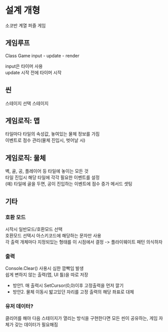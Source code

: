 # 설계 개형

소코반 계열 퍼즐 게임

## 게임루프

Class Game
input - update - render

input은 타이머 사용  
update 시작 전에 타이머 시작

## 씬

스테이지 선택
스테이지

## 게임로직: 맵

타일마다 타일의 속성값, 놓여있는 물체 정보를 가짐  
이벤트로 점수 관리(물체 진입시, 벗어날 시)

## 게임로직: 물체

벽, 골, 공, 플레이어 등 타일에 놓이는 모든 것  
타일 진입시 해당 타일에 각각 필요한 이벤트를 설정  
(예) 타일에 골을 두면, 공이 진입하는 이벤트에 점수 증가 메서드 셋팅

## 기타

### 호환 모드

시작시 일반모드/호환모드 선택  
호환모드 선택시 아스키코드에 해당하는 문자만 사용  
각 출력 개체마다 지정되있는 형태를 이 시점에서 결정 -> 플라이웨이트 패턴 의식하자

### 출력

Console.Clear() 사용시 심한 깜빡임 발생  
쉽게 변하지 않는 출력(맵, UI 틀)을 따로 저장  

* 방안1. 매 출력시 SetCursor(0,0)이후 고정출력을 먼저 깔기  
* 방안2. 물체 이동시 밟고있던 자리를 고정 출력의 해당 좌표로 대체

### 유저 데이터?

클리어를 해야 다음 스테이지가 열리는 방식을 구현한다면
모든 씬이 공유하는, 게임 자체가 갖는 데이터가 필요해짐
